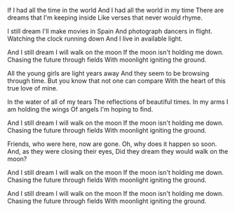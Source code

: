 If I had all the time in the world
And I had all the world in my time
There are dreams that I'm keeping inside
Like verses that never would rhyme.

I still dream I'll make movies in Spain
And photograph dancers in flight.
Watching the clock running down
And I live in available light.

And I still dream I will walk on the moon
If the moon isn't holding me down.
Chasing the future through fields
With moonlight igniting the ground.

All the young girls are light years away
And they seem to be browsing through time.
But you know that not one can compare
With the heart of this true love of mine.

In the water of all of my tears
The reflections of beautiful times.
In my arms I am holding the wings
Of angels I'm hoping to find.

And I still dream I will walk on the moon
If the moon isn't holding me down.
Chasing the future through fields
With moonlight igniting the ground.

Friends, who were here, now are gone.
Oh, why does it happen so soon.
And, as they were closing their eyes,
Did they dream they would walk on the moon?

And I still dream I will walk on the moon
If the moon isn't holding me down.
Chasing the future through fields
With moonlight igniting the ground.

And I still dream I will walk on the moon
If the moon isn't holding me down.
Chasing the future through fields
With moonlight igniting the ground.
